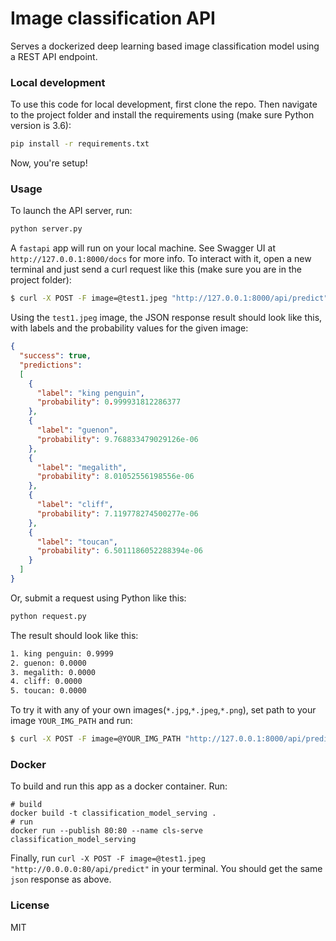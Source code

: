 # Image classification API

Serves a dockerized deep learning based image classification model using a REST API endpoint.

### Local development
To use this code for local development, first clone the repo. Then navigate to the project folder and install the requirements using (make sure Python version is 3.6):
```bash
pip install -r requirements.txt
```
Now, you're setup!

### Usage

To launch the API server, run:
```python
python server.py
```

A `fastapi` app will run on your local machine. See Swagger UI at `http://127.0.0.1:8000/docs` for more info.
To interact with it, open a new terminal and just send a curl request like this (make sure you are in the project folder):
```bash
$ curl -X POST -F image=@test1.jpeg "http://127.0.0.1:8000/api/predict"
```

Using the `test1.jpeg` image, the JSON response result should look like this, with labels and the probability values for the given image:
```json
{
  "success": true, 
  "predictions": 
  [
    {
      "label": "king penguin", 
      "probability": 0.999931812286377
    }, 
    {
      "label": "guenon", 
      "probability": 9.768833479029126e-06
    }, 
    {
      "label": "megalith", 
      "probability": 8.01052556198556e-06
    }, 
    {
      "label": "cliff", 
      "probability": 7.119778274500277e-06
    }, 
    {
      "label": "toucan", 
      "probability": 6.5011186052288394e-06
    }
  ]
}
```

Or, submit a request using Python like this:
```python
python request.py
```
The result should look like this:
```bash
1. king penguin: 0.9999
2. guenon: 0.0000
3. megalith: 0.0000
4. cliff: 0.0000
5. toucan: 0.0000
```

To try it with any of your own images(`*.jpg`,`*.jpeg`,`*.png`), set path to your image `YOUR_IMG_PATH` and run:
```bash
$ curl -X POST -F image=@YOUR_IMG_PATH "http://127.0.0.1:8000/api/predict"
```

### Docker

To build and run this app as a docker container. Run:
```
# build
docker build -t classification_model_serving .
# run
docker run --publish 80:80 --name cls-serve classification_model_serving
```

Finally, run `curl -X POST -F image=@test1.jpeg "http://0.0.0.0:80/api/predict"` in your terminal. You should get the same `json` response as above.

### License
MIT